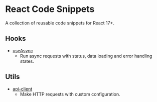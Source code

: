 # React Code Snippets

A collection of reusable code snippets for React 17+.

## Hooks

- [useAsync](https://github.com/lucianoayres/react-code-snippets/blob/main/snippets/hooks/useAsync.md 'useAsync Hook')
  - Run async requests with status, data loading and error handling states.

## Utils

- [api-client](https://github.com/lucianoayres/react-code-snippets/blob/main/snippets/utils/api-client.md 'api-client function')
  - Make HTTP requests with custom configuration.
